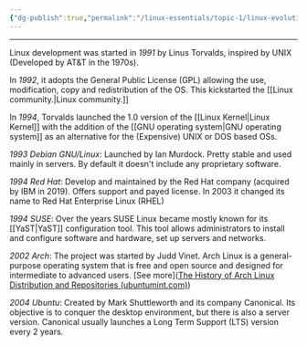 ```yaml
---
{"dg-publish":true,"permalink":"/linux-essentials/topic-1/linux-evolution/","noteIcon":""}
---
```


---
Linux development was started in _1991_ by Linus Torvalds, inspired by UNIX (Developed by AT&T in the 1970s). 

In _1992_, it adopts the General Public License (GPL) allowing the use, modification, copy and redistribution of the OS. This kickstarted the [[Linux community.\|Linux community.]]

In _1994_, Torvalds launched the 1.0 version of the [[Linux Kernel\|Linux Kernel]] with the addition of the [[GNU operating system\|GNU operating system]] as an alternative for the (Expensive) UNIX or DOS based OSs.

_1993 Debian GNU/Linux_: Launched by Ian Murdock. Pretty stable and used mainly in servers. By default it doesn't include any proprietary software. 

_1994 Red Hat_: Develop and maintained by the Red Hat company (acquired by IBM in 2019). Offers support and payed license. In 2003 it changed its name to Red Hat Enterprise Linux (RHEL)

_1994 SUSE_: Over the years SUSE Linux became mostly known for its [[YaST\|YaST]] configuration tool. This tool allows administrators to install and configure software and hardware, set up servers and networks.

_2002 Arch_: The project was started by Judd Vinet. Arch Linux is a general-purpose operating system that is free and open source and designed for intermediate to advanced users. [See more]([The History of Arch Linux Distribution and Repositories (ubuntumint.com)](https://www.ubuntumint.com/arch-linux-history/))

_2004 Ubuntu_: Created by Mark Shuttleworth and its company Canonical. Its objective is to conquer the desktop environment, but there is also a server version. Canonical usually launches a Long Term Support (LTS) version every 2 years. 